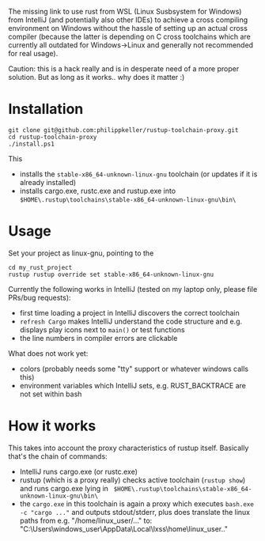 The missing link to use rust from WSL (Linux Susbsystem for Windows) from IntelliJ (and potentially also other IDEs) to achieve a cross compiling environment on Windows without the hassle of setting up an actual cross compiler (because the latter is depending on C cross toolchains which are currently all outdated for Windows->Linux and generally not recommended for real usage).

Caution: this is a hack really and is in desperate need of a more proper solution. But as long as it works.. why does it matter :)

# Installation

```
git clone git@github.com:philippkeller/rustup-toolchain-proxy.git
cd rustup-toolchain-proxy
./install.ps1
```

This 

- installs the `stable-x86_64-unknown-linux-gnu` toolchain (or updates if it is already installed)
- installs cargo.exe, rustc.exe and rustup.exe into `$HOME\.rustup\toolchains\stable-x86_64-unknown-linux-gnu\bin\`

# Usage

Set your project as linux-gnu, pointing to the 

```
cd my_rust_project
rustup rustup override set stable-x86_64-unknown-linux-gnu
```

Currently the following works in IntelliJ (tested on my laptop only, please file PRs/bug requests):

- first time loading a project in IntelliJ discovers the correct toolchain
- `refresh Cargo` makes IntelliJ understand the code structure and e.g. displays play icons next to `main()` or test functions
- the line numbers in compiler errors are clickable

What does not work yet:

- colors (probably needs some "tty" support or whatever windows calls this)
- environment variables which IntelliJ sets, e.g. RUST_BACKTRACE are not set within bash

# How it works

This takes into account the proxy characteristics of rustup itself. Basically that's the chain of commands:

- IntelliJ runs cargo.exe (or rustc.exe)
- rustup (which is a proxy really) checks active toolchain (`rustup show`) and runs cargo.exe lying in ` $HOME\.rustup\toolchains\stable-x86_64-unknown-linux-gnu\bin\`
- the `cargo.exe` in this toolchain is again a proxy which executes `bash.exe -c "cargo ..."` and outputs stdout/stderr, plus does translate the linux paths from e.g. "/home/linux_user/..." to: "C:\\Users\\windows_user\\AppData\\Local\lxss\\home\\linux_user\.."